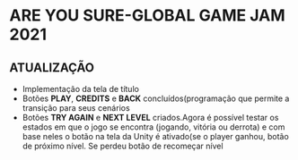<h1>ARE YOU SURE-GLOBAL GAME JAM 2021</h1>

<h2> ATUALIZAÇÃO</h2>
<ul>
  <li> Implementação da tela de título</li>
  <li> Botões <b>PLAY</b>, <b>CREDITS</b> e <b>BACK</b> concluídos(programação que permite a transição para seus cenários</li>
  <li> Botões <b>TRY AGAIN</b> e <b>NEXT LEVEL</b> criados.Agora é possível testar os estados em que o jogo se encontra (jogando, vitória ou derrota) e 
  com base neles o botão na tela da Unity é ativado(se o player ganhou, botão de próximo nível. Se perdeu botão de recomeçar nível</li>
</ul>
